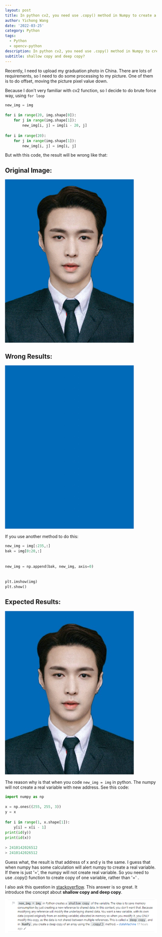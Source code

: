 ```yaml
---
layout: post
title: In python cv2, you need use .copy() method in Numpy to create a copy
author: Yichong Wang
date: '2022-03-25'
category: Python
tags:
  - Python
  - opencv-python
description: In python cv2, you need use .copy() method in Numpy to create a copy
subtitle: shallow copy and deep copy?
---
```


Recently, I need to upload my graduation photo in China. There are lots of requirements, so I need to do some processing to my picture. One of them is to do offset, moving the picture pixel value down. 

Because I don't very familiar with cv2 function, so I decide to do brute force way, using `for loop`

```python
new_img = img

for i in range(20, img.shape[0]):
    for j in range(img.shape[1]):
        new_img[i, j] = img[i - 20, j]

for i in range(20):
    for j in range(img.shape[1]):
        new_img[i, j] = img[i, j]
```

But with this code, the result will be wrong like that:
## Original Image:
![](/assets/img/2022-03-25-in-python-cv2-you-need-use-copy-method-in-numpy-to-create-a-copy/images.png)

## Wrong Results:
![](/assets/img/2022-03-25-in-python-cv2-you-need-use-copy-method-in-numpy-to-create-a-copy/NewImage.jpg)

If you use another method to do this:
```python
new_img = img[:235,:]
bak = img[0:20,:]


new_img = np.append(bak, new_img, axis=0)


plt.imshow(img)
plt.show()

```
## Expected Results:
![](/assets/img/2022-03-25-in-python-cv2-you-need-use-copy-method-in-numpy-to-create-a-copy/NewImage2.jpg)

The reason why is that when you code `new_img = img` in python. The numpy will not create a real variable with new address. See this code:
```python
import numpy as np

x = np.ones((255, 255, 3))
y = x

for i in range(1, x.shape[1]):
    y[i] = x[i - 1]
print(id(y))
print(id(x))

> 2410142026512
> 2410142026512

```
Guess what, the result is that address of x and y is the same. I guess that when numpy has some calculation will alert numpy to create a real variable. If there is just '=', the numpy will not create real variable. So you need to use .copy() function to create copy of one variable, rather than '=' .

I also ask this question in [stackoverflow](https://stackoverflow.com/questions/71606098/python-opencv2-for-loop-to-change-image-pixel-value?noredirect=1#comment126563050_71606098). This answer is so great. It introduce the concept about **shallow copy and deep copy**.

![](/assets/img/2022-03-25-in-python-cv2-you-need-use-copy-method-in-numpy-to-create-a-copy/ShallowCopy&DeepCopy.png)
